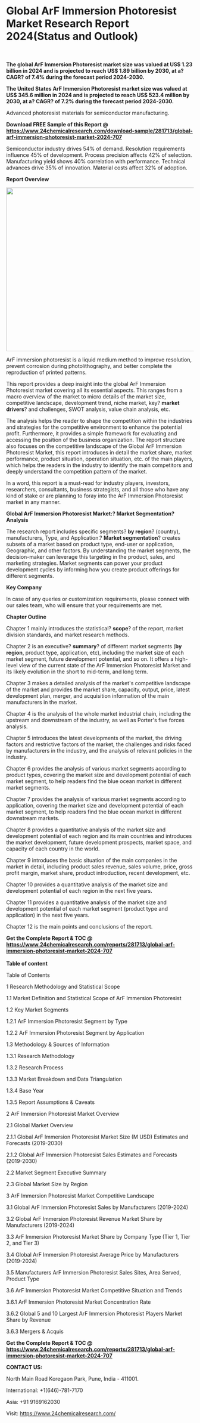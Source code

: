 <h1>Global ArF Immersion Photoresist Market Research Report 2024(Status and Outlook)</h1><br/><p><strong>The global ArF Immersion Photoresist market size was valued at US$ 1.23 billion in 2024 and is projected to reach US$ 1.89 billion by 2030, at a? <strong>CAGR</strong>? of 7.4% during the forecast period 2024-2030.</strong></p><p><strong>The United States ArF Immersion Photoresist market size was valued at US$ 345.6 million in 2024 and is projected to reach US$ 523.4 million by 2030, at a? <strong>CAGR</strong>? of 7.2% during the forecast period 2024-2030.</strong></p><p>Advanced photoresist materials for semiconductor manufacturing.</p><div><b>Download FREE Sample of this Report @ <a href="https://www.24chemicalresearch.com/download-sample/281713/global-arf-immersion-photoresist-market-2024-707">https://www.24chemicalresearch.com/download-sample/281713/global-arf-immersion-photoresist-market-2024-707</a></b></div><p>Semiconductor industry drives 54% of demand. Resolution requirements influence 45% of development. Process precision affects 42% of selection. Manufacturing yield shows 40% correlation with performance. Technical advances drive 35% of innovation. Material costs affect 32% of adoption.</p><p><strong>Report Overview</strong></p><p><strong><img alt="" src="https://24chemicalresearch.com/assets/report-images/ArFImmersion.png" style="height:439px; width:731px"></strong></p><p>ArF immersion photoresist is a liquid medium method to improve resolution, prevent corrosion during photolithography, and better complete the reproduction of printed patterns.</p><p>This report provides a deep insight into the global ArF Immersion Photoresist market covering all its essential aspects. This ranges from a macro overview of the market to micro details of the market size, competitive landscape, development trend, niche market, key? <strong>market drivers</strong>? and challenges, SWOT analysis, value chain analysis, etc.</p><p>The analysis helps the reader to shape the competition within the industries and strategies for the competitive environment to enhance the potential profit. Furthermore, it provides a simple framework for evaluating and accessing the position of the business organization. The report structure also focuses on the competitive landscape of the Global ArF Immersion Photoresist Market, this report introduces in detail the market share, market performance, product situation, operation situation, etc. of the main players, which helps the readers in the industry to identify the main competitors and deeply understand the competition pattern of the market.</p><p>In a word, this report is a must-read for industry players, investors, researchers, consultants, business strategists, and all those who have any kind of stake or are planning to foray into the ArF Immersion Photoresist market in any manner.</p><p><strong>Global ArF Immersion Photoresist Market:? Market Segmentation? Analysis</strong></p><p>The research report includes specific segments? <strong>by region</strong>? (country), manufacturers, Type, and Application.? <strong>Market segmentation</strong>? creates subsets of a market based on product type, end-user or application, Geographic, and other factors. By understanding the market segments, the decision-maker can leverage this targeting in the product, sales, and marketing strategies. Market segments can power your product development cycles by informing how you create product offerings for different segments.</p><p><strong>Key Company</strong></p><p>In case of any queries or customization requirements, please connect with our sales team, who will ensure that your requirements are met.</p><p><strong>Chapter Outline</strong></p><p>Chapter 1 mainly introduces the statistical? <strong><strong>scope</strong></strong>? of the report, market division standards, and market research methods.</p><p>Chapter 2 is an executive? <strong><strong>summary</strong></strong>? of different market segments (<strong>by region</strong>, product type, application, etc), including the market size of each market segment, future development potential, and so on. It offers a high-level view of the current state of the ArF Immersion Photoresist Market and its likely evolution in the short to mid-term, and long term.</p><p>Chapter 3 makes a detailed analysis of the market's competitive landscape of the market and provides the market share, capacity, output, price, latest development plan, merger, and acquisition information of the main manufacturers in the market.</p><p>Chapter 4 is the analysis of the whole market industrial chain, including the upstream and downstream of the industry, as well as Porter's five forces analysis.</p><p>Chapter 5 introduces the latest developments of the market, the driving factors and restrictive factors of the market, the challenges and risks faced by manufacturers in the industry, and the analysis of relevant policies in the industry.</p><p>Chapter 6 provides the analysis of various market segments according to product types, covering the market size and development potential of each market segment, to help readers find the blue ocean market in different market segments.</p><p>Chapter 7 provides the analysis of various market segments according to application, covering the market size and development potential of each market segment, to help readers find the blue ocean market in different downstream markets.</p><p>Chapter 8 provides a quantitative analysis of the market size and development potential of each region and its main countries and introduces the market development, future development prospects, market space, and capacity of each country in the world.</p><p>Chapter 9 introduces the basic situation of the main companies in the market in detail, including product sales revenue, sales volume, price, gross profit margin, market share, product introduction, recent development, etc.</p><p>Chapter 10 provides a quantitative analysis of the market size and development potential of each region in the next five years.</p><p>Chapter 11 provides a quantitative analysis of the market size and development potential of each market segment (product type and application) in the next five years.</p><p>Chapter 12 is the main points and conclusions of the report.</p><div><b>Get the Complete Report & TOC @ <a href="https://www.24chemicalresearch.com/reports/281713/global-arf-immersion-photoresist-market-2024-707">https://www.24chemicalresearch.com/reports/281713/global-arf-immersion-photoresist-market-2024-707</a></b></div><br><b>Table of content</b><p>Table of Contents<br />
 
  1 Research Methodology and Statistical Scope<br />
 
  1.1 Market Definition and Statistical Scope of ArF Immersion Photoresist<br />
 
  1.2 Key Market Segments<br />
 
  1.2.1 ArF Immersion Photoresist Segment by Type<br />
 
  1.2.2 ArF Immersion Photoresist Segment by Application<br />
 
  1.3 Methodology & Sources of Information<br />
 
  1.3.1 Research Methodology<br />
 
  1.3.2 Research Process<br />
 
  1.3.3 Market Breakdown and Data Triangulation<br />
 
  1.3.4 Base Year<br />
 
  1.3.5 Report Assumptions & Caveats<br />
 
  2 ArF Immersion Photoresist Market Overview<br />
 
  2.1 Global Market Overview<br />
 
  2.1.1 Global ArF Immersion Photoresist Market Size (M USD) Estimates and Forecasts (2019-2030)<br />
 
  2.1.2 Global ArF Immersion Photoresist Sales Estimates and Forecasts (2019-2030)<br />
 
  2.2 Market Segment Executive Summary<br />
 
  2.3 Global Market Size by Region<br />
 
  3 ArF Immersion Photoresist Market Competitive Landscape<br />
 
  3.1 Global ArF Immersion Photoresist Sales by Manufacturers (2019-2024)<br />
 
  3.2 Global ArF Immersion Photoresist Revenue Market Share by Manufacturers (2019-2024)<br />
 
  3.3 ArF Immersion Photoresist Market Share by Company Type (Tier 1, Tier 2, and Tier 3)<br />
 
  3.4 Global ArF Immersion Photoresist Average Price by Manufacturers (2019-2024)<br />
 
  3.5 Manufacturers ArF Immersion Photoresist Sales Sites, Area Served, Product Type<br />
 
  3.6 ArF Immersion Photoresist Market Competitive Situation and Trends<br />
 
  3.6.1 ArF Immersion Photoresist Market Concentration Rate<br />
 
  3.6.2 Global 5 and 10 Largest ArF Immersion Photoresist Players Market Share by Revenue<br />
 
  3.6.3 Mergers & Acquis<br><div><b>Get the Complete Report & TOC @ <a href="https://www.24chemicalresearch.com/reports/281713/global-arf-immersion-photoresist-market-2024-707">https://www.24chemicalresearch.com/reports/281713/global-arf-immersion-photoresist-market-2024-707</a></b></div></p>
 
 <b>CONTACT US:</b><br>
 
 North Main Road Koregaon Park, Pune, India - 411001.<br/>
 
 International: +1(646)-781-7170<br/>
 
 Asia: +91 9169162030<br/>
 
 Visit: <a href="https://www.24chemicalresearch.com/">https://www.24chemicalresearch.com/</a>
 
 <br>